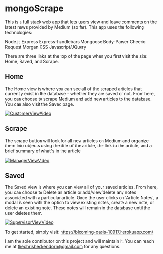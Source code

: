 # mongoScrape

This is a full stack web app that lets users view and leave comments on the latest news provided by Medium (so far). This app uses the following technologies:

Node.js
Express
Express-handlebars
Mongoose
Body-Parser
Cheerio
Request
Morgan
CSS
Javascript/JQuery

There are three links at the top of the page when you first visit the site: Home, Saved, and Scrape.

## Home
The Home view is where you can see all of the scraped articles that currently exist in the database - whether they are saved or not. From here, you can choose to scrape Medium and add new articles to the database. You can also visit the Saved page.

[![CustomerViewVideo](https://img.youtube.com/vi/U76Re2yoxYg/0.jpg)](https://www.youtube.com/watch?v=U76Re2yoxYg)

## Scrape
The scrape button will look for all new articles on Medium and organize them into objects using the title of the article, the link to the article, and a brief summary of what's in the article.

[![ManagerViewVideo](https://img.youtube.com/vi/fQRBZ4W8fic/0.jpg)](https://www.youtube.com/watch?v=fQRBZ4W8fic)

## Saved
The Saved view is where you can view all of your saved articles. From here, you can choose to Delete an article or add/view/delete any notes associated with a particular article. Once the user clicks on 'Article Notes', a modal is seen with the option to view existing notes, create a new note, or delete an existing note. These notes will remain in the database until the user deletes them.

[![SupervisorViewVideo](https://img.youtube.com/vi/o_h-UEyATVI/0.jpg)](https://www.youtube.com/watch?v=o_h-UEyATVI)

To get started, simply visit: https://blooming-oasis-10917.herokuapp.com/

I am the sole contributor on this project and will maintain it. You can reach me at thechrisheckendorn@gmail.com for any questions.
